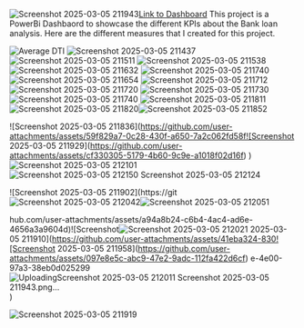 ![Screenshot 2025-03-05 211943](https://github.com/user-attachments/assets/a5c0bd9d-6fa4-4bc6-988c-b2cc700073e1)[Link to Dashboard](https://app.powerbi.com/view?r=eyJrIjoiZTA2MjQ3NjMtZWRkMC00ODUzLTk4ODEtOTM1NTc1Mjg2NTIzIiwidCI6ImE2N2Q5MzI2LWE4NjYtNDcyNC05ODQ3LTYwYWY5OGNkYTg5NyJ9)
This project is a PowerBi Dashbaord to showcase the different KPIs about the  Bank loan analysis.
Here are the different measures that I created for this project.







![Average DTI ](https://github.com/user-attachments/assets/a1ead009-1434-422c-9b3e-f88c1a0d4408)
![Screenshot 2025-03-05 211437](https://github.com/user-attachments/assets/5496bf40-6116-4437-bd9a-6cbd5b53c3a5)
![Screenshot 2025-03-05 211511](https://github.com/user-attachments/assets/95e4bece-fd16-4dc4-8cd1-abef946c96af)
![Screenshot 2025-03-05 211538](https://github.com/user-attachments/assets/a77eb390-fdf6-40d8-a90a-cb86af2c2e5b)
![Screenshot 2025-03-05 211632](https://github.com/user-attachments/assets/718d1117-55ef-4749-853b-ad1dc0f23d01)
![Screenshot 2025-03-05 211740](https://github.com/user-attachments/assets/a83a8ead-2063-42a1-8634-add82f70768b)
![Screenshot 2025-03-05 211654](https://github.com/user-attachments/assets/e7b8cd1a-0812-499e-90da-b119c2e6ed76)
![Screenshot 2025-03-05 211712](https://github.com/user-attachments/assets/d9a0e68b-8287-4991-8012-211943e70510)
![Screenshot 2025-03-05 211720](https://github.com/user-attachments/assets/388928b4-7c3b-48a7-9f70-614d0596e544)
![Screenshot 2025-03-05 211730](https://github.com/user-attachments/assets/9e26fd76-776e-4a35-ac91-e1ebae088b69)
![Screenshot 2025-03-05 211740](https://github.com/user-attachments/assets/0539f810-45e4-41a6-abf8-0a2e392f6fa5)
![Screenshot 2025-03-05 211811](https://github.com/user-attachments/assets/24257404-d96d-404d-945c-dd41c7bbdea3)
![Screenshot 2025-03-05 211820](https://github.com/user-attachments/assets/69c5d4fc-5b36-4e71-a286-790d7c5f519f)![Screenshot 2025-03-05 211852](https://github.com/user-attachments/assets/5a4523ac-3bb8-4662-8d69-e2ad653da523)

![Screenshot 2025-03-05 211836](https://github.com/user-attachments/assets/59f829a7-0c28-430f-a650-7a2c062fd58f![Screenshot 2025-03-05 211929](https://github.com/user-attachments/assets/cf330305-5179-4b60-9c9e-a1018f02d16f)
)![Screenshot 2025-03-05 212101](https://github.com/user-attachments/assets/72749691-f907-49f8-bab0-49e272d18591)![![Screenshot 2025-03-05 212150](https://github.com/user-attachments/assets/2d6774e8-d84f-42e8-85f8-be6855c1ef60)
Screenshot 2025-03-05 212124](https://github.com/user-attachments/assets/6e7595a5-6edf-40bc-95cc-c114602701c2)


![Screenshot 2025-03-05 211902](https://git![Screenshot 2025-03-05 212042](https://github.com/user-attachments/assets/3e06fa9e-0fac-4362-93d1-774a41653851)![Screenshot 2025-03-05 212051](https://github.com/user-attachments/assets/22fc023f-f9ff-48c6-9ac9-33b2389e5d98)

hub.com/user-attachments/assets/a94a8b24-c6b4-4ac4-ad6e-4656a3a9604d)![Screenshot![Screenshot 2025-03-05 212021](https://github.com/user-attachments/assets/110eb347-50f1-4a38-a81a-2ac95474e1ac)
 2025-03-05 211910](https://github.com/user-attachments/assets/41eba324-830![Screenshot 2025-03-05 211958](https://github.com/user-attachments/assets/097e8e5c-abc9-47e2-9adc-112fa422d6cf)
e-4e00-97a3-38eb0d025299![Uploading![Screenshot 2025-03-05 212011](https://github.com/user-attachments/assets/cd934588-e455-44f1-8707-f425449d207a)
 Screenshot 2025-03-05 211943.png…]()
)

![Screenshot 2025-03-05 211919](https://github.com/user-attachments/assets/7435d9b5-6ef2-4994-870f-e0273821b6b2)



